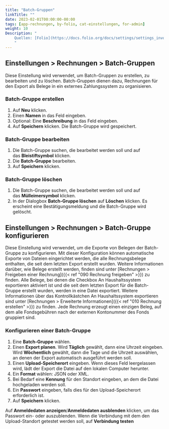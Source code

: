 ```yaml
---
title: "Batch-Gruppen"
linkTitle: ""
date: 2023-02-01T00:00:00-00:00
tags: [app-rechnungen, by-folio, cat-einstellungen, for-admin]
weight: 10
Description: "
    Quellen: [Folio](https://docs.folio.org/docs/settings/settings_invoices/settings_invoices/#settings--invoices--batch-groups) & [GBV](https://info.gbv.de/display/FOLIOGBVEXTERN/Einstellungen+(Rechnungen):+Batch-Gruppen)
    "
---
```


## Einstellungen > Rechnungen > Batch-Gruppen

Diese Einstellung wird verwendet, um Batch-Gruppen zu erstellen, zu bearbeiten und zu löschen. Batch-Gruppen dienen dazu, Rechnungen für den Export als Belege in ein externes Zahlungssystem zu organisieren.

### Batch-Gruppe erstellen

1.  Auf **Neu** klicken.
2.  Einen **Namen** in das Feld eingeben.
3.  Optional: Eine **Beschreibung** in das Feld eingeben.
4.  Auf **Speichern** klicken. Die Batch-Gruppe wird gespeichert.

### Batch-Gruppe bearbeiten

1.  Die Batch-Gruppe suchen, die bearbeitet werden soll und auf das **Bleistiftsymbol** klicken.
2.  Die **Batch-Gruppe** bearbeiten.
3.  Auf **Speichern** klicken.

### Batch-Gruppe löschen

1.  Die Batch-Gruppe suchen, die bearbeitet werden soll und auf das **Mülleimersymbol** klicken.
2.  In der Dialogbox **Batch-Gruppe löschen** auf **Löschen** klicken. Es erscheint eine Bestätigungsmeldung und die Batch-Gruppe wird gelöscht.

## Einstellungen > Rechnungen > Batch-Gruppe konfigurieren

Diese Einstellung wird verwendet, um die Exporte von Belegen der Batch-Gruppe zu konfigurieren. Mit dieser Konfiguration können automatische Exporte von Dateien eingerichtet werden, die alle Rechnungsbelege enthalten, die seit dem letzten Export erstellt wurden. Weitere Informationen darüber, wie Belege erstellt werden, finden sind unter [Rechnungen > Freigeben einer Rechnung]({{< ref "090 Rechnung freigeben" >}}) zu finden. Alle Belege, bei denen die Checkbox An Haushaltssystem exportieren aktiviert ist und die seit dem letzten Export für die Batch-Gruppe erstellt wurden, werden in eine Datei exportiert. Weitere Informationen über das Kontrollkästchen An Haushaltssystem exportieren sind unter [Rechnungen > Erweiterte Informationen]({{< ref "010 Rechnung erstellen" >}}) zu finden. Jede Rechnung erzeugt einen einzigen Beleg, auf dem alle Fondsgebühren nach der externen Kontonummer des Fonds gruppiert sind.

### Konfigurieren einer Batch-Gruppe

1.  Eine **Batch-Gruppe** wählen.
2.  Einen **Export planen**. Wird **Täglich** gewählt, dann eine Uhrzeit eingeben. Wird **Wöchentlich** gewählt, dann die Tage und die Uhrzeit auswählen, an denen der Export automatisch ausgeführt werden soll.
3.  Einen **Upload-Speicherort** eingeben. Wenn dieses Feld leergelassen wird, lädt der Export die Datei auf den lokalen Computer herunter.
4.  Ein **Format** wählen: JSON oder XML.
5.  Bei Bedarf eine **Kennung** für den Standort eingeben, an dem die Datei hochgeladen werden soll.
6.  Ein **Passwort** eingeben, falls dies für den Upload-Speicherort erforderlich ist.
7.  Auf **Speichern** klicken.

Auf **Anmeldedaten anzeigen**/**Anmeldedaten ausblenden** klicken, um das Passwort ein- oder auszublenden. Wenn die Verbindung mit dem den Upload-Standort getestet werden soll, auf **Verbindung testen**
